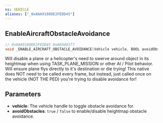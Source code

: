 ```yaml
---
ns: VEHICLE
aliases: ["_0x8AA9180DE2FEDD45"]
---
```

## EnableAircraftObstacleAvoidance

```c
// 0x8AA9180DE2FEDD45 0xAE040377
void _ENABLE_AIRCRAFT_OBSTACLE_AVOIDANCE(Vehicle vehicle, BOOL avoidObstacles);
```


Will disable a plane or a helicopter's need to swerve around object in its heightmap when using TASK_PLANE_MISSION or other AI / Pilot behavior.  Will ensure plane flys directly to it's destination or die trying! This native does NOT need to be called every frame, but instead, just called once on the vehicle (NOT THE PED) you're trying to disable avoidance for!



## Parameters
* **vehicle**: The vehicle handle to toggle obstacle avoidance for.
* **avoidObstacles**: `true` / `false` to enable/disable heightmap obstacle avoidance.
